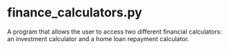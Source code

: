 # finance_calculators.py
 A program that allows the user to access two different financial calculators: an investment calculator and a home loan repayment calculator.
